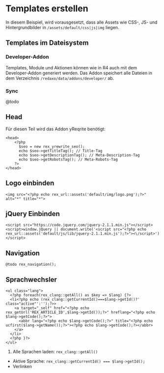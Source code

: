 # Templates erstellen

In diesem Beispiel, wird vorausgesetzt, dass alle Assets wie CSS-, JS- und Hintergrundbilder in `/assets/default/css|js|img` liegen.

## Templates im Dateisystem

### Developer-Addon

Templates, Module und Aktionen können wie in R4 auch mit dem Developer-Addon generiert werden. Das Addon speichert alle Dateien in dem Verzeichnis `/redaxo/data/addons/developer/` ab.

### Sync

@todo

## Head

Für diesen Teil wird das Addon yReqrite benötigt:

```
<head>
    <?php
      $seo = new rex_yrewrite_seo();
      echo $seo->getTitleTag(); // Title-Tag
      echo $seo->getDescriptionTag(); // Meta-Description-Tag
      echo $seo->getRobotsTag(); // Meta-Robots-Tag
    ?>
</head>
```

## Logo einbinden

```
<img src="<?php echo rex_url::assets('default/img/logo.png');?>" alt="*" title="*">
```

## jQuery Einbinden


```
<script src="https://code.jquery.com/jquery-2.1.1.min.js"></script>
<script>window.jQuery || document.write('<script src="<?php echo rex_url::assets('default/js/lib/jquery-2.1.1.min.js');?>"><\/script>')</script>
```

## Navigation

```
@todo rex_navigation();
```

## Sprachwechsler

```
<ul class="lang">
  <?php foreach(rex_clang::getAll() as $key => $lang) {?>
  <li<?php echo (rex_clang::getCurrentId()===$lang->getId()?' class="active"':'');?>>
    <a target="_self" href="<?php echo rex_getUrl('REX_ARTICLE_ID',$lang->getId());?>" hreflang="<?php echo $lang->getCode();?>">
      <abbr lang="<?php echo $lang->getCode();?>" title="<?php echo ucfirst($lang->getName());?>"><?php echo $lang->getCode();?></abbr>
    </a>
  </li>
  <?php }?>
</ul>
```

1. Alle Sprachen laden: `rex_clang::getAll()`
- Aktive Sprache: `rex_clang::getCurrentId() === $lang->getId();`
- Verlinken